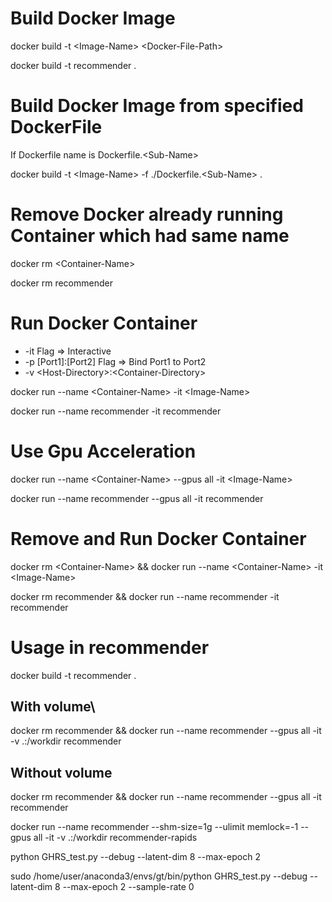 # Build Docker Image
docker build -t \<Image-Name> \<Docker-File-Path>

docker build -t recommender .

# Build Docker Image from specified DockerFile
If Dockerfile name is Dockerfile.\<Sub-Name>

docker build -t \<Image-Name> -f ./Dockerfile.\<Sub-Name> .

# Remove Docker already running Container which had same name
docker rm \<Container-Name>

docker rm recommender

# Run Docker Container
* -it Flag => Interactive
* -p [Port1]:[Port2] Flag => Bind Port1 to Port2
* -v \<Host-Directory>:\<Container-Directory>

docker run --name \<Container-Name> -it \<Image-Name>

docker run --name recommender -it recommender

# Use Gpu Acceleration
docker run --name \<Container-Name> --gpus all -it \<Image-Name>

docker run --name recommender --gpus all -it recommender

# Remove and Run Docker Container
docker rm \<Container-Name> && docker run --name \<Container-Name> -it \<Image-Name>

docker rm recommender && docker run --name recommender -it recommender

# Usage in recommender

docker build -t recommender .

## With volume\
docker rm recommender && docker run --name recommender --gpus all -it -v .:/workdir recommender
## Without volume
docker rm recommender && docker run --name recommender --gpus all -it recommender

docker run --name recommender --shm-size=1g --ulimit memlock=-1 --gpus all -it -v .:/workdir recommender-rapids

python GHRS_test.py --debug --latent-dim 8 --max-epoch 2

sudo /home/user/anaconda3/envs/gt/bin/python GHRS_test.py --debug --latent-dim 8 --max-epoch 2 --sample-rate 0